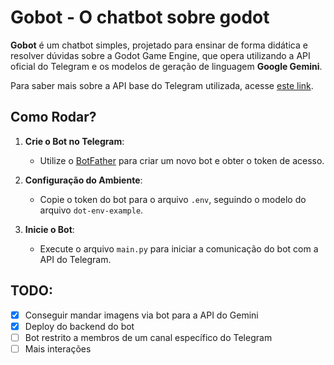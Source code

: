 # Gobot - O chatbot sobre godot

**Gobot** é um chatbot simples, projetado para ensinar de forma didática e resolver dúvidas sobre a Godot Game Engine, que opera utilizando a API oficial do Telegram e os modelos de geração de linguagem **Google Gemini**.

Para saber mais sobre a API base do Telegram utilizada, acesse [este link](#).

## Como Rodar?

1. **Crie o Bot no Telegram**:  
   - Utilize o [BotFather](https://core.telegram.org/bots#botfather) para criar um novo bot e obter o token de acesso.
  
2. **Configuração do Ambiente**:
   - Copie o token do bot para o arquivo `.env`, seguindo o modelo do arquivo `dot-env-example`.
  
3. **Inicie o Bot**:
   - Execute o arquivo `main.py` para iniciar a comunicação do bot com a API do Telegram.


## TODO:
- [x] Conseguir mandar imagens via bot para a API do Gemini
- [X] Deploy do backend do bot
- [ ] Bot restrito a membros de um canal específico do Telegram
- [ ] Mais interações

